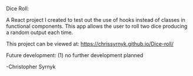 Dice Roll:

A React project I created to test out the use of hooks instead of classes in functional components. This app allows the user to roll two dice producing a random output each time. 

This project can be viewed at: https://chrissyrnyk.github.io/Dice-roll/

Future development: 
(1) no further development planned

-Christopher Syrnyk
